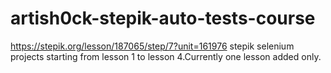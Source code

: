 # artish0ck-stepik-auto-tests-course
https://stepik.org/lesson/187065/step/7?unit=161976
stepik selenium projects starting from lesson 1 to lesson 4.Currently one lesson added only.
